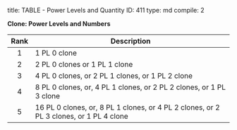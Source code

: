 title:          TABLE - Power Levels and Quantity
ID:             411
type:           md
compile:        2


**Clone: Power Levels and Numbers**

| Rank	| Description							|
|:--------:| -------------------------------------------------------------------------------------- |
| 1	| 1 PL 0 clone							|
| 2	| 2 PL 0 clones or 1 PL 1 clone						|
| 3	| 4 PL 0 clones, or 2 PL 1 clones, or 1 PL 2 clone				|
| 4	| 8 PL 0 clones, or, 4 PL 1 clones, or 2 PL 2 clones, or 1 PL 3 clone		|
| 5	| 16 PL 0 clones, or, 8 PL 1 clones, or 4 PL 2 clones, or 2 PL 3 clones, or 1 PL 4 clone	|